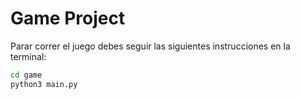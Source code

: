 # Game Project

Parar correr el juego debes seguir las siguientes instrucciones en la terminal:


```sh
cd game
python3 main.py
```
